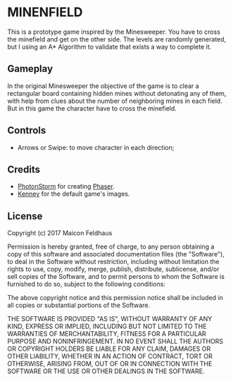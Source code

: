 # MINENFIELD
This is a prototype game inspired by the Minesweeper. You have to cross the minefield and get on the other side. The levels are randomly generated, but I using an A* Algorithm to validate that exists a way to complete it.

## Gameplay
In the original Minesweeper the objective of the game is to clear a rectangular board containing hidden mines without detonating any of them, with help from clues about the number of neighboring mines in each field. But in this game the character have to cross the minefield.

## Controls
+ Arrows or Swipe: to move character in each direction;

## Credits

+ [PhotonStorm](https://github.com/photonstorm/) for creating
  [Phaser](https://github.com/photonstorm/phaser).
+ [Kenney](http://kenney.nl/assets/sokoban) for the default game's images.

## License
Copyright (c) 2017 Maicon Feldhaus

Permission is hereby granted, free of charge, to any person obtaining a copy of this software and associated documentation files (the "Software"), to deal in the Software without restriction, including without limitation the rights to use, copy, modify, merge, publish, distribute, sublicense, and/or sell copies of the Software, and to permit persons to whom the Software is furnished to do so, subject to the following conditions:

The above copyright notice and this permission notice shall be included in all copies or substantial portions of the Software.

THE SOFTWARE IS PROVIDED "AS IS", WITHOUT WARRANTY OF ANY KIND, EXPRESS OR IMPLIED, INCLUDING BUT NOT LIMITED TO THE WARRANTIES OF MERCHANTABILITY, FITNESS FOR A PARTICULAR PURPOSE AND NONINFRINGEMENT. IN NO EVENT SHALL THE AUTHORS OR COPYRIGHT HOLDERS BE LIABLE FOR ANY CLAIM, DAMAGES OR OTHER LIABILITY, WHETHER IN AN ACTION OF CONTRACT, TORT OR OTHERWISE, ARISING FROM, OUT OF OR IN CONNECTION WITH THE SOFTWARE OR THE USE OR OTHER DEALINGS IN THE SOFTWARE.
